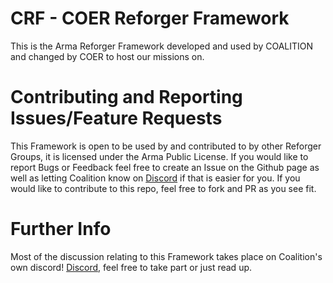 # CRF - COER Reforger Framework
This is the Arma Reforger Framework developed and used by COALITION and changed by COER to host our missions on.

# Contributing and Reporting Issues/Feature Requests
This Framework is open to be used by and contributed to by other Reforger Groups, it is licensed under the Arma Public License.
If you would like to report Bugs or Feedback feel free to create an Issue on the Github page as well as letting Coalition know on [Discord](https://discord.gg/the-coalition) if that is easier for you.
If you would like to contribute to this repo, feel free to fork and PR as you see fit.

# Further Info
Most of the discussion relating to this Framework takes place on Coalition's own discord! [Discord](https://discord.gg/the-coalition), feel free to take part or just read up.
